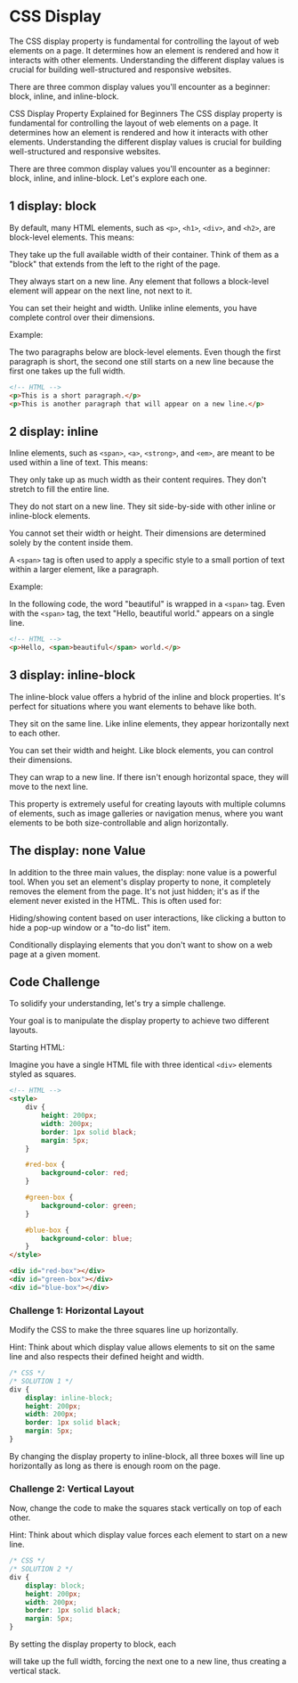 
# CSS Display

The CSS display property is fundamental for controlling the layout of web elements on a page. It determines how an element is rendered and how it interacts with other elements. Understanding the different display values is crucial for building well-structured and responsive websites.

There are three common display values you'll encounter as a beginner: block, inline, and inline-block. 


CSS Display Property Explained for Beginners
The CSS display property is fundamental for controlling the layout of web elements on a page. It determines how an element is rendered and how it interacts with other elements. Understanding the different display values is crucial for building well-structured and responsive websites.

There are three common display values you'll encounter as a beginner: block, inline, and inline-block. Let's explore each one.

## 1 display: block

By default, many HTML elements, such as `<p>`, `<h1>`, `<div>`, and `<h2>`, are block-level elements. This means:

They take up the full available width of their container. Think of them as a "block" that extends from the left to the right of the page.

They always start on a new line. Any element that follows a block-level element will appear on the next line, not next to it.

You can set their height and width. Unlike inline elements, you have complete control over their dimensions.

Example:

The two paragraphs below are block-level elements. Even though the first paragraph is short, the second one still starts on a new line because the first one takes up the full width.

```HTML
<!-- HTML -->
<p>This is a short paragraph.</p>
<p>This is another paragraph that will appear on a new line.</p>
```

## 2 display: inline

Inline elements, such as `<span>`, `<a>`, `<strong>`, and `<em>`, are meant to be used within a line of text. This means:

They only take up as much width as their content requires. They don't stretch to fill the entire line.

They do not start on a new line. They sit side-by-side with other inline or inline-block elements.

You cannot set their width or height. Their dimensions are determined solely by the content inside them.

A `<span>` tag is often used to apply a specific style to a small portion of text within a larger element, like a paragraph.

Example:

In the following code, the word "beautiful" is wrapped in a `<span>` tag. Even with the `<span>` tag, the text "Hello, beautiful world." appears on a single line.

```HTML
<!-- HTML -->
<p>Hello, <span>beautiful</span> world.</p>
```

## 3 display: inline-block

The inline-block value offers a hybrid of the inline and block properties. It's perfect for situations where you want elements to behave like both.

They sit on the same line. Like inline elements, they appear horizontally next to each other.

You can set their width and height. Like block elements, you can control their dimensions.

They can wrap to a new line. If there isn't enough horizontal space, they will move to the next line.

This property is extremely useful for creating layouts with multiple columns of elements, such as image galleries or navigation menus, where you want elements to be both size-controllable and align horizontally.

## The display: none Value 

In addition to the three main values, the display: none value is a powerful tool. When you set an element's display property to none, it completely removes the element from the page. It's not just hidden; it's as if the element never existed in the HTML. This is often used for:

Hiding/showing content based on user interactions, like clicking a button to hide a pop-up window or a "to-do list" item.

Conditionally displaying elements that you don't want to show on a web page at a given moment.

## Code Challenge 

To solidify your understanding, let's try a simple challenge.

Your goal is to manipulate the display property to achieve two different layouts.

Starting HTML:

Imagine you have a single HTML file with three identical `<div>` elements styled as squares.

```HTML
<!-- HTML -->
<style>
    div {
        height: 200px;
        width: 200px;
        border: 1px solid black;
        margin: 5px;
    }

    #red-box {
        background-color: red;
    }

    #green-box {
        background-color: green;
    }

    #blue-box {
        background-color: blue;
    }
</style>

<div id="red-box"></div>
<div id="green-box"></div>
<div id="blue-box"></div>
```

### Challenge 1: Horizontal Layout

Modify the CSS to make the three squares line up horizontally.

Hint: Think about which display value allows elements to sit on the same line and also respects their defined height and width.

```CSS
/* CSS */
/* SOLUTION 1 */
div {
    display: inline-block;
    height: 200px;
    width: 200px;
    border: 1px solid black;
    margin: 5px;
}
```

By changing the display property to inline-block, all three boxes will line up horizontally as long as there is enough room on the page.

### Challenge 2: Vertical Layout

Now, change the code to make the squares stack vertically on top of each other.

Hint: Think about which display value forces each element to start on a new line.

```CSS
/* CSS */
/* SOLUTION 2 */
div {
    display: block;
    height: 200px;
    width: 200px;
    border: 1px solid black;
    margin: 5px;
}
```

By setting the display property to block, each <div> will take up the full width, forcing the next one to a new line, thus creating a vertical stack.